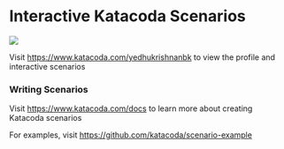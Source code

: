 # Interactive Katacoda Scenarios

[![](http://shields.katacoda.com/katacoda/yedhukrishnanbk/count.svg)](https://www.katacoda.com/yedhukrishnanbk "Get your profile on Katacoda.com")

Visit https://www.katacoda.com/yedhukrishnanbk to view the profile and interactive scenarios

### Writing Scenarios
Visit https://www.katacoda.com/docs to learn more about creating Katacoda scenarios

For examples, visit https://github.com/katacoda/scenario-example
